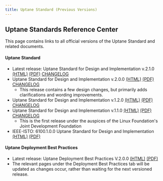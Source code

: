 ```yaml
---
title: Uptane Standard (Previous Versions)
---
```


## **Uptane Standards Reference Center**

This page contains links to all official versions of the Uptane Standard and related documents.

#### **Uptane Standard**

- Latest release: Uptane Standard for Design and Implementation v.2.1.0 [(HTML)](../docs/standard/uptane-standard.md) [(PDF)](../static/papers/uptane-standard.2.1.0.pdf) [CHANGELOG](/docs/deployment/best-practices#10-changelog)
- Uptane Standard for Design and Implementation v.2.0.0 [(HTML)](../versioned_docs/version-2.0.0/standard/uptane-standard.md) [(PDF)](../static/papers/uptane-standard.2.0.0.pdf) [CHANGELOG](/docs/2.0.0/deployment/best-practices#10-changelog)
  - This release contains a few design changes, but primarily adds clarifications and wording improvements.
- Uptane Standard for Design and Implementation v.1.2.0 [(HTML)](../versioned_docs/version-1.2.0/standard/uptane-standard.md) [(PDF)](../static/papers/uptane-standard.1.2.0.pdf) [CHANGELOG](/docs/1.2.0/deployment/best-practices#changelog)
- Uptane Standard for Design and Implementation v.1.1.0 [(HTML)](../versioned_docs/version-1.1.0/standard/uptane-standard.md) [(PDF)](../static/papers/uptane-standard.1.1.0.pdf) [CHANGELOG](/docs/1.1.0/deployment/best-practices#changelog)
  - This is the first release under the auspices of the Linux Foundation's Joint Development Foundation
- IEEE-ISTO: 6100.1.0.0 Uptane Standard for Design and Implementation [(HTML)](../versioned_docs/version-1.0.0/standard/uptane-standard.md) [(PDF)](../static/papers/ieee-isto-6100.1.0.0.uptane-standard.pdf)

#### **Uptane Deployment Best Practices**

- Latest release: Uptane Deployment Best Practices V.2.0.0 [(HTML)](../versioned_docs/version-2.0.0/deployment/best-practices.md) [(PDF)](../static/papers/V2.0.0_uptane_deploy.pdf)
- The relevant pages under the Deployment Best Practices tab will be updated as changes occur, rather than waiting for the next versioned release.
